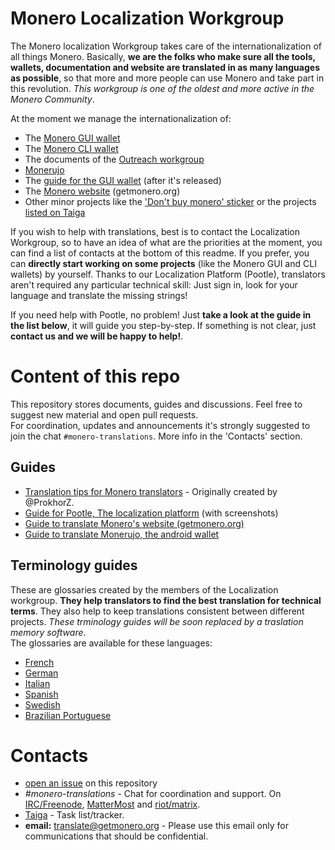 # Monero Localization Workgroup
The Monero localization Workgroup takes care of the internationalization of all things Monero. Basically, **we are the folks who make sure all the tools, wallets, documentation and website are translated in as many languages as possible**, so that more and more people can use Monero and take part in this revolution. *This workgroup is one of the oldest and more active in the Monero Community*.

At the moment we manage the internationalization of:

- The [Monero GUI wallet](https://github.com/monero-project/monero-gui)
- The [Monero CLI wallet](https://github.com/monero-project/monero)
- The documents of the [Outreach workgroup](https://github.com/monero-ecosystem/outreach-docs)
- [Monerujo](https://github.com/m2049r/xmrwallet)
- The [guide for the GUI wallet](https://github.com/monero-ecosystem/monero-GUI-guide) (after it's released)
- The [Monero website](https://repo.getmonero.org/monero-project/monero-site) (getmonero.org)
- Other minor projects like the ['Don't buy monero' sticker](https://github.com/monero-ecosystem/dont-buy-monero-sticker) or the projects [listed on Taiga](https://taiga.getmonero.org/project/erciccione-monero-localization/backlog)

If you wish to help with translations, best is to contact the Localization Workgroup, so to have an idea of what are the priorities at the moment, you can find a list of contacts at the bottom of this readme. If you prefer, you can **directly start working on some projects** (like the Monero GUI and CLI wallets) by yourself. Thanks to our Localization Platform (Pootle), translators aren't required any particular technical skill: Just sign in, look for your language and translate the missing strings!
 
If you need help with Pootle, no problem! Just **take a look at the guide in the list below**, it will guide you step-by-step. If something is not clear, just **contact us and we will be happy to help!**.

# Content of this repo
This repository stores documents, guides and discussions. Feel free to suggest new material and open pull requests.  
For coordination, updates and announcements it's strongly suggested to join the chat `#monero-translations`. More info in the 'Contacts' section.

## Guides

+ [Translation tips for Monero translators](https://github.com/monero-ecosystem/monero-translations/blob/master/translation-tips.md) - Originally created by @ProkhorZ.
+ [Guide for Pootle, The localization platform](https://github.com/monero-ecosystem/monero-translations/blob/master/pootle.md) (with screenshots)
+ [Guide to translate Monero's website (getmonero.org)](https://github.com/monero-ecosystem/monero-translations/blob/master/translate-monero-website.md)
+ [Guide to translate Monerujo, the android wallet](https://github.com/monero-ecosystem/monero-translations/blob/master/translate-monerujo.md)

## Terminology guides
These are glossaries created by the members of the Localization workgroup. **They help translators to find the best translation for technical terms**. They also help to keep translations consistent between different projects. *These trminology guides will be soon replaced by a traslation memory software*.  
The glossaries are available for these languages:

  - [French](https://github.com/monero-ecosystem/monero-translations/blob/master/terminology-guides/french-terminology.md)
  - [German](https://github.com/monero-ecosystem/monero-translations/blob/master/terminology-guides/german-terminology.md)
  - [Italian](https://github.com/monero-ecosystem/monero-translations/blob/master/terminology-guides/italian-terminology.md)
  - [Spanish](https://github.com/monero-ecosystem/monero-translations/blob/master/terminology-guides/spanish-terminology.md)
  - [Swedish](https://github.com/monero-ecosystem/monero-translations/blob/master/terminology-guides/swedish-terminology.md)
  - [Brazilian Portuguese](https://github.com/monero-ecosystem/monero-translations/blob/master/terminology-guides/portuguese-br-terminology.md)

# Contacts

+ [open an issue](https://github.com/monero-ecosystem/monero-translations/issues/new) on this repository
+ *#monero-translations* - Chat for coordination and support. On [IRC/Freenode](irc://chat.freenode.net/#monero-translations), [MatterMost](https://mattermost.getmonero.org/monero/channels/monero-translations) and [riot/matrix](https://matrix.to/#/!gOsXdgyxhvIygdtBpS:matrix.org?via=matrix.org&via=ejpcmac.net).
+ [Taiga](https://taiga.getmonero.org/project/erciccione-monero-localization/) - Task list/tracker.
+ **email:** translate@getmonero.org - Please use this email only for communications that should be confidential.

